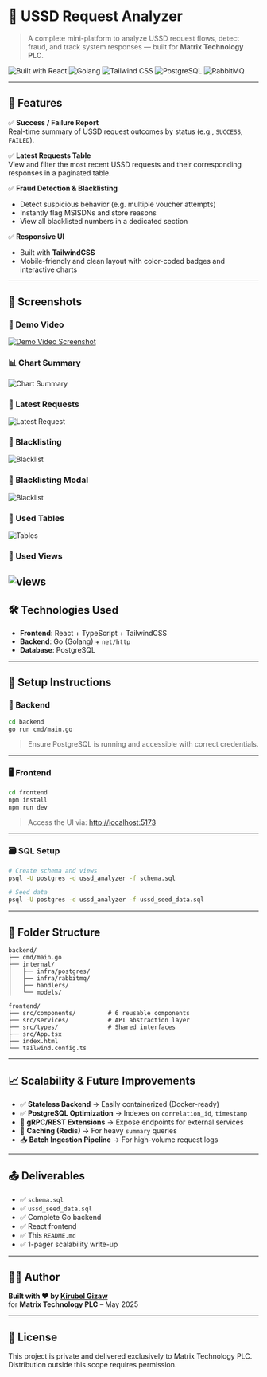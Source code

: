 # 📱 USSD Request Analyzer

> A complete mini-platform to analyze USSD request flows, detect fraud, and track system responses — built for **Matrix Technology PLC**.

![Built with React](https://img.shields.io/badge/frontend-React-blue?logo=react)
![Golang](https://img.shields.io/badge/backend-Go-00ADD8?logo=go)
![Tailwind CSS](https://img.shields.io/badge/styling-TailwindCSS-38b2ac?logo=tailwindcss)
![PostgreSQL](https://img.shields.io/badge/database-PostgreSQL-336791?logo=postgresql)
![RabbitMQ](https://img.shields.io/badge/messaging-RabbitMQ-FF6600?logo=rabbitmq)

---

## 🚀 Features

✅ **Success / Failure Report**  
Real-time summary of USSD request outcomes by status (e.g., `SUCCESS`, `FAILED`).

✅ **Latest Requests Table**  
View and filter the most recent USSD requests and their corresponding responses in a paginated table.

✅ **Fraud Detection & Blacklisting**  
- Detect suspicious behavior (e.g. multiple voucher attempts)
- Instantly flag MSISDNs and store reasons
- View all blacklisted numbers in a dedicated section

✅ **Responsive UI**  
- Built with **TailwindCSS**  
- Mobile-friendly and clean layout with color-coded badges and interactive charts

---

## 📸 Screenshots


### 🧭 Demo Video  
[![Demo Video Screenshot](./screenshots/dashboard-overview.png)](https://drive.google.com/file/d/1zY8-AKkcdo3pOJWUJIQPUAm3z_cB2HbR/view?usp=sharing)


### 📊 Chart Summary  
![Chart Summary](./screenshots/dashboard-overview.png)

### 📝 Latest Requests  
![Latest Request](./screenshots/latestRequests.png)

### 📝 Blacklisting   
![Blacklist](./screenshots/blacklist-modal.png)

### 📝 Blacklisting Modal  
![Blacklist](./screenshots/blacklistmodal.png)

### 📝 Used Tables  
![Tables](./screenshots/table.png)

### 📝 Used Views  
![views](./screenshots/views.png)
---

## 🛠 Technologies Used

- **Frontend**: React + TypeScript + TailwindCSS
- **Backend**: Go (Golang) + `net/http`
- **Database**: PostgreSQL

---

## 🧰 Setup Instructions

### 🔧 Backend

```bash
cd backend
go run cmd/main.go
```

> Ensure PostgreSQL is running and accessible with correct credentials.

---

### 🖥 Frontend

```bash
cd frontend
npm install
npm run dev
```

> Access the UI via: [http://localhost:5173](http://localhost:5173)

---

### 🗃 SQL Setup

```bash
# Create schema and views
psql -U postgres -d ussd_analyzer -f schema.sql

# Seed data
psql -U postgres -d ussd_analyzer -f ussd_seed_data.sql
```

---

## 📁 Folder Structure

```
backend/
├── cmd/main.go
├── internal/
│   ├── infra/postgres/
│   ├── infra/rabbitmq/
│   ├── handlers/
│   └── models/

frontend/
├── src/components/         # 6 reusable components
├── src/services/           # API abstraction layer
├── src/types/              # Shared interfaces
├── src/App.tsx
├── index.html
└── tailwind.config.ts
```

---

## 📈 Scalability & Future Improvements

- ✅ **Stateless Backend** → Easily containerized (Docker-ready)
- ✅ **PostgreSQL Optimization** → Indexes on `correlation_id`, `timestamp`
- 🔁 **gRPC/REST Extensions** → Expose endpoints for external services
- 🧠 **Caching (Redis)** → For heavy `summary` queries
- 📥 **Batch Ingestion Pipeline** → For high-volume request logs

---

## 📤 Deliverables

- ✅ `schema.sql`
- ✅ `ussd_seed_data.sql`
- ✅ Complete Go backend
- ✅ React frontend
- ✅ This `README.md`
- ✅ 1-pager scalability write-up

---

## 🧑‍💻 Author

**Built with ❤️ by [Kirubel Gizaw](https://github.com/kirubhel)**  
for **Matrix Technology PLC** – May 2025

---

## 📄 License

This project is private and delivered exclusively to Matrix Technology PLC. Distribution outside this scope requires permission.
